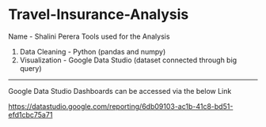 # Travel-Insurance-Analysis
Name - Shalini Perera
Tools used for the Analysis
1. Data Cleaning - Python (pandas and numpy)
2. Visualization - Google Data Studio (dataset connected through big query)

---------------------------------------------------------------------------

Google Data Studio Dashboards can be accessed via the below Link

https://datastudio.google.com/reporting/6db09103-ac1b-41c8-bd51-efd1cbc75a71

